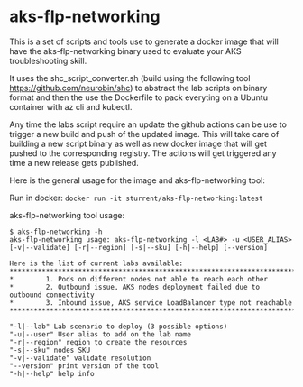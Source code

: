 # aks-flp-networking
This is a set of scripts and tools use to generate a docker image that will have the aks-flp-networking binary used to evaluate your AKS troubleshooting skill.

It uses the shc_script_converter.sh (build using the following tool https://github.com/neurobin/shc) to abstract the lab scripts on binary format and then the use the Dockerfile to pack everyting on a Ubuntu container with az cli and kubectl.

Any time the labs script require an update the github actions can be use to trigger a new build and push of the updated image. This will take care of building a new script binary as well as new docker image that will get pushed to the corresponding registry. The actions will get triggered any time a new release gets published.

Here is the general usage for the image and aks-flp-networking tool:

Run in docker: `docker run -it sturrent/aks-flp-networking:latest`

aks-flp-networking tool usage:
```
$ aks-flp-networking -h
aks-flp-networking usage: aks-flp-networking -l <LAB#> -u <USER_ALIAS> [-v|--validate] [-r|--region] [-s|--sku] [-h|--help] [--version]

Here is the list of current labs available:
*************************************************************************************
*        1. Pods on different nodes not able to reach each other
*        2. Outbound issue, AKS nodes deployment failed due to outbound connectivity
*        3. Inbound issue, AKS service LoadBalancer type not reachable
*************************************************************************************

"-l|--lab" Lab scenario to deploy (3 possible options)
"-u|--user" User alias to add on the lab name
"-r|--region" region to create the resources
"-s|--sku" nodes SKU
"-v|--validate" validate resolution
"--version" print version of the tool
"-h|--help" help info
```
